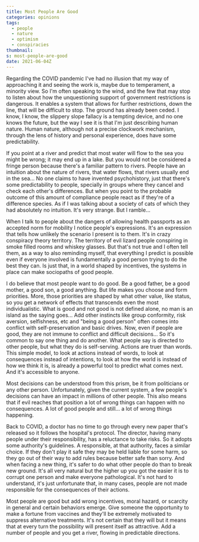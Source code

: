 ```yaml
---
title: Most People Are Good
categories: opinions
tags:
  - people
  - nature
  - optimism
  - conspiracies
thumbnail:
s: most-people-are-good
date: 2021-06-04Z
---
```


Regarding the COVID pandemic I've had no illusion that my way of approaching it and seeing the work is, maybe due to temperament, a minority view. So I'm often speaking to the wind, and the few that may stop to listen about how the unquestioning support of government restrictions is dangerous. It enables a system that allows for further restrictions, down the line, that will be difficult to stop. The ground has already been ceded. I know, I know, the slippery slope fallacy is a tempting device, and no one knows the future, but the way I see it is that I'm just describing human nature. Human nature, although not a precise clockwork mechanism, through the lens of history and personal experience, does have some predictability.

If you point at a river and predict that most water will flow to the sea you might be wrong; it may end up in a lake. But you would not be considered a fringe person because there's a familiar pattern to rivers. People have an intuition about the nature of rivers, that water flows, that rivers usually end in the sea... No one claims to have invented psychohistory, just that there's some predictability to people, specially in groups where they cancel and check each other's differences. But when you point to the probable outcome of this amount of compliance people react as if they're of a difference species. As if I was talking about a society of cats of which they had absolutely no intuition. It's very strange. But I ramble...

When I talk to people about the dangers of allowing health passports as an accepted norm for mobility I notice people's expressions. It's an expression that tells how unlikely the scenario I present is to them. It's in crazy conspiracy theory territory. The territory of evil lizard people conspiring in smoke filled rooms and whiskey glasses. But that's not true and I often tell them, as a way to also reminding myself, that everything I predict is possible even if everyone involved is fundamentally a good person trying to do the best they can. Is just that, in a world shaped by incentives, the systems in place can make sociopaths of good people.

I do believe that most people want to do good. Be a good father, be a good mother, a good son, a good anything. But life makes you choose and form priorities. More, those priorities are shaped by what other value, like status, so you get a network of effects that transcends even the most individualistic. What is good and not good is not defined alone, no man is an island as the saying goes... Add other instincts like group conformity, risk aversion, selfishness, etc and "being a good person" often comes into conflict with self-preservation and basic drives. Now, even if people are good, they are not immune to conflict and difficult decisions... So it's common to say one thing and do another. What people say is directed to other people, but what they do is self-serving. Actions are truer than words. This simple model, to look at actions instead of words, to look at consequences instead of intentions, to look at how the world is instead of how we think it is, is already a powerful tool to predict what comes next. And it's accessible to anyone.

Most decisions can be understood from this prism, be it from politicians or any other person. Unfortunately, given the current system, a few people's decisions can have an impact in millions of other people. This also means that if evil reaches that position a lot of wrong things can happen with no consequences. A lot of good people and still... a lot of wrong things happening.

Back to COVID, a doctor has no time to go through every new paper that's released so it follows the hospital's protocol. The director, having many people under their responsibility, has a reluctance to take risks. So it adopts some authority's guidelines. A responsible, at that authority, faces a similar choice. If they don't play it safe they may be held liable for some harm, so they go out of their way to add rules because better safe than sorry. And when facing a new thing, it's safer to do what other people do than to break new ground. It's all very natural but the higher up you got the easier it is to corrupt one person and make everyone pathological. It's not hard to understand, it's just unfortunate that, in many cases, people are not made responsible for the consequences of their actions.

Most people are good but add wrong incentives, moral hazard, or scarcity in general and certain behaviors emerge. Give someone the opportunity to make a fortune from vaccines and they'll be extremely motivated to suppress alternative treatments. It's not certain that they will but it means that at every turn the possibility will present itself as attractive. Add a number of people and you get a river, flowing in predictable directions.